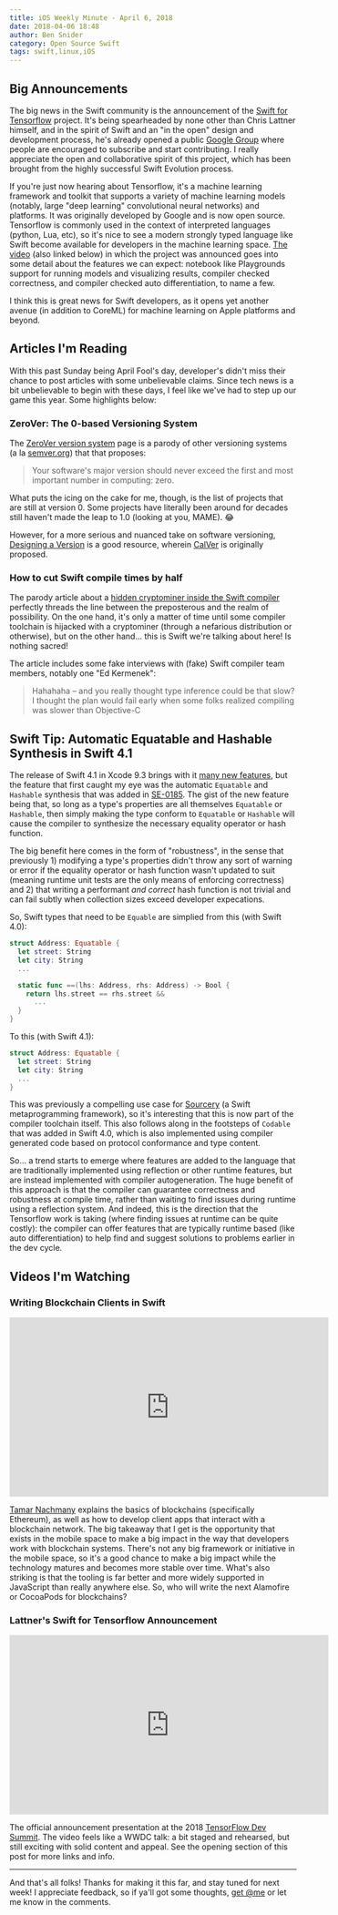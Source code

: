 ```yaml
---
title: iOS Weekly Minute - April 6, 2018
date: 2018-04-06 18:48
author: Ben Snider
category: Open Source Swift
tags: swift,linux,iOS
---
```


## Big Announcements

The big news in the Swift community is the announcement of the [Swift for Tensorflow](https://www.tensorflow.org/community/swift) project. It's being spearheaded by none other than Chris Lattner himself, and in the spirit of Swift and an "in the open" design and development process, he's already opened a public [Google Group](https://groups.google.com/a/tensorflow.org/forum/#!topic/swift/xtXCEvtDe5Q) where people are encouraged to subscribe and start contributing. I really appreciate the open and collaborative spirit of this project, which has been brought from the highly successful Swift Evolution process.

If you're just now hearing about Tensorflow, it's a machine learning framework and toolkit that supports a variety of machine learning models (notably, large "deep learning" convolutional neural networks) and platforms. It was originally developed by Google and is now open source. Tensorflow is commonly used in the context of interpreted languages (python, Lua, etc), so it's nice to see a modern strongly typed language like Swift become available for developers in the machine learning space. [The video](https://www.youtube.com/watch?v=Yze693W4MaU) (also linked below) in which the project was announced goes into some detail about the features we can expect: notebook like Playgrounds support for running models and visualizing results, compiler checked correctness, and compiler checked auto differentiation, to name a few.

I think this is great news for Swift developers, as it opens yet another avenue (in addition to CoreML) for machine learning on Apple platforms and beyond.

## Articles I'm Reading

With this past Sunday being April Fool's day, developer's didn't miss their chance to post articles with some unbelievable claims. Since tech news is a bit unbelievable to begin with these days, I feel like we've had to step up our game this year. Some highlights below:

### ZeroVer: The 0-based Versioning System

The [ZeroVer version system](https://0ver.org/zerover_0_based_versioning.html) page is a parody of other versioning systems (a la [semver.org](https://semver.org)) that that proposes:

> Your software's major version should never exceed the first and most important number in computing: zero.

What puts the icing on the cake for me, though, is the list of projects that are still at version 0. Some projects have literally been around for decades still haven't made the leap to 1.0 (looking at you, MAME). 😂

However, for a more serious and nuanced take on software versioning, [Designing a Version](https://sedimental.org/designing_a_version.html) is a good resource, wherein [CalVer](http://calver.org/) is originally proposed.

### How to cut Swift compile times by half

The parody article about a [hidden cryptominer inside the Swift compiler](https://www.hackingwithswift.com/articles/64/how-to-cut-swift-compile-times-by-half) perfectly threads the line between the preposterous and the realm of possibility. On the one hand, it's only a matter of time until some compiler toolchain is hijacked with a cryptominer (through a nefarious distribution or otherwise), but on the other hand... this is Swift we're talking about here! Is nothing sacred!

The article includes some fake interviews with (fake) Swift compiler team members, notably one "Ed Kermenek":

> Hahahaha – and you really thought type inference could be that slow? I thought the plan would fail early when some folks realized compiling was slower than Objective-C

## Swift Tip: Automatic Equatable and Hashable Synthesis in Swift 4.1

The release of Swift 4.1 in Xcode 9.3 brings with it [many new features](https://www.hackingwithswift.com/articles/50/whats-new-in-swift-4-1), but the feature that first caught my eye was the automatic `Equatable` and `Hashable` synthesis that was added in [SE-0185](https://github.com/apple/swift-evolution/blob/master/proposals/0185-synthesize-equatable-hashable.md). The gist of the new feature being that, so long as a type's properties are all themselves `Equatable` or `Hashable`, then simply making the type conform to `Equatable` or `Hashable` will cause the compiler to synthesize the necessary equality operator or hash function.

The big benefit here comes in the form of "robustness", in the sense that previously 1) modifying a type's properties didn't throw any sort of warning or error if the equality operator or hash function wasn't updated to suit (meaning runtime unit tests are the only means of enforcing correctness) and 2) that writing a performant *and correct* hash function is not trivial and can fail subtly when collection sizes exceed developer expecations.

So, Swift types that need to be `Equable` are simplied from this (with Swift 4.0):

```swift
struct Address: Equatable {
  let street: String
  let city: String
  ...

  static func ==(lhs: Address, rhs: Address) -> Bool {
    return lhs.street == rhs.street &&
      ...
  }
}
```

To this (with Swift 4.1):

```swift
struct Address: Equatable {
  let street: String
  let city: String
  ...
}
```

This was previously a compelling use case for [Sourcery](https://github.com/krzysztofzablocki/Sourcery) (a Swift metaprogramming framework), so it's interesting that this is now part of the compiler toolchain itself. This also follows along in the footsteps of `Codable` that was added in Swift 4.0, which is also implemented using compiler generated code based on protocol conformance and type content.

So... a trend starts to emerge where features are added to the language that are traditionally implemented using reflection or other runtime features, but are instead implemented with compiler autogeneration. The huge benefit of this approach is that the compiler can guarantee correctness and robustness at compile time, rather than waiting to find issues during runtime using a reflection system. And indeed, this is the direction that the Tensorflow work is taking (where finding issues at runtime can be quite costly): the compiler can offer features that are typically runtime based (like auto differentiation) to help find and suggest solutions to problems earlier in the dev cycle.

## Videos I'm Watching

### Writing Blockchain Clients in Swift

<iframe width="560" height="315" src="https://www.youtube-nocookie.com/embed/Y5X4MlgnJbY" frameborder="0" allow="autoplay; encrypted-media" allowfullscreen></iframe>

[Tamar Nachmany](https://twitter.com/tamarshmallows) explains the basics of blockchains (specifically Ethereum), as well as how to develop client apps that interact with a blockchain network. The big takeaway that I get is the opportunity that exists in the mobile space to make a big impact in the way that developers work with blockchain systems. There's not any big framework or initiative in the mobile space, so it's a good chance to make a big impact while the technology matures and becomes more stable over time. What's also striking is that the tooling is far better and more widely supported in JavaScript than really anywhere else. So, who will write the next Alamofire or CocoaPods for blockchains?

### Lattner's Swift for Tensorflow Announcement

<iframe width="560" height="315" src="https://www.youtube-nocookie.com/embed/Yze693W4MaU" frameborder="0" allow="autoplay; encrypted-media" allowfullscreen></iframe>

The official announcement presentation at the 2018 [TensorFlow Dev Summit](https://www.tensorflow.org/dev-summit/). The video feels like a WWDC talk: a bit staged and rehearsed, but still exciting with solid content and appeal. See the opening section of this post for more links and info.

---

And that's all folks! Thanks for making it this far, and stay tuned for next week! I appreciate feedback, so if ya'll got some thoughts, [get @me](https://twitter.com/benatbensnider) or let me know in the comments.
